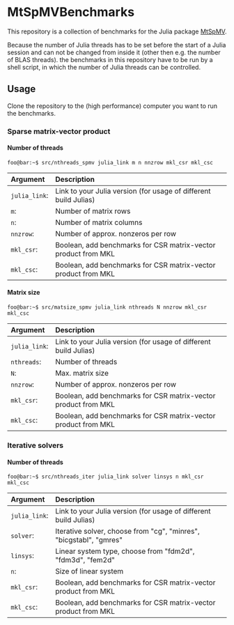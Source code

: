 # MtSpMVBenchmarks

This repository is a collection of benchmarks for the Julia package [MtSpMV](https://github.com/jkrch/MtSpMV.jl).

Because the number of Julia threads has to be set before the start of a Julia session and can not be changed from inside it (other then e.g. the number of BLAS threads).
the benchmarks in this repository have to be run by a shell script, in which the number of Julia threads can be controlled.

## Usage

Clone the repository to the (high performance) computer you want to run the benchmarks.

### Sparse matrix-vector product

#### Number of threads

```console
foo@bar:~$ src/nthreads_spmv julia_link m n nnzrow mkl_csr mkl_csc
```
| Argument      | Description                                                      |
| :------------ | :--------------------------------------------------------------- |
| `julia_link`: | Link to your Julia version (for usage of different build Julias) |
| `m`:          | Number of matrix rows                                            |
| `n`:          | Number of matrix columns                                         |
| `nnzrow`:     | Number of approx. nonzeros per row                               |
| `mkl_csr`:    | Boolean, add benchmarks for CSR matrix-vector product from MKL   |
| `mkl_csc`:    | Boolean, add benchmarks for CSR matrix-vector product from MKL   |

#### Matrix size

```console
foo@bar:~$ src/matsize_spmv julia_link nthreads N nnzrow mkl_csr mkl_csc
```
| Argument      | Description                                                      |
| :------------ | :--------------------------------------------------------------- |
| `julia_link`: | Link to your Julia version (for usage of different build Julias) |
| `nthreads`:   | Number of threads                                                |
| `N`:          | Max. matrix size                                                 |
| `nnzrow`:     | Number of approx. nonzeros per row                               |
| `mkl_csr`:    | Boolean, add benchmarks for CSR matrix-vector product from MKL   |
| `mkl_csc`:    | Boolean, add benchmarks for CSR matrix-vector product from MKL   |

### Iterative solvers

#### Number of threads

```console
foo@bar:~$ src/nthreads_iter julia_link solver linsys n mkl_csr mkl_csc
```
| Argument      | Description                                                        |
| :------------ | :----------------------------------------------------------------- |
| `julia_link`: | Link to your Julia version (for usage of different build Julias)   |
| `solver`:     | Iterative solver, choose from "cg", "minres", "bicgstabl", "gmres" |
| `linsys`:     | Linear system type, choose from "fdm2d", "fdm3d", "fem2d"          |
| `n`:          | Size of linear system                                              |
| `mkl_csr`:    | Boolean, add benchmarks for CSR matrix-vector product from MKL     |
| `mkl_csc`:    | Boolean, add benchmarks for CSR matrix-vector product from MKL     |


